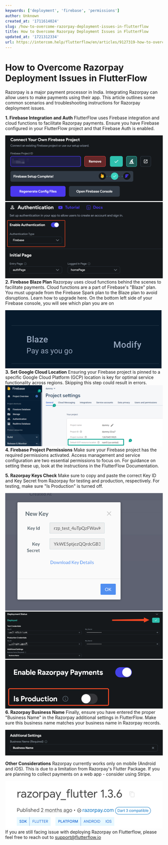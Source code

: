 ```yaml
---
keywords: ['deployment', 'firebase', 'permissions']
author: Unknown
created_at: '1711614024'
slug: /how-to-overcome-razorpay-deployment-issues-in-flutterflow
title: How to Overcome Razorpay Deployment Issues in FlutterFlow
updated_at: '1721312334'
url: https://intercom.help/flutterflow/en/articles/9127319-how-to-overcome-razorpay-deployment-issues-in-flutterflow
---
```

# How to Overcome Razorpay Deployment Issues in FlutterFlow

Razorpay is a major payment processor in India. Integrating Razorpay can allow users to make payments using their app. This article outlines some common scenarios and troubleshooting instructions for Razorpay deployment issues.

**1. Firebase Integration and Auth**
FlutterFlow uses Firebase integration and cloud functions to facilitate Razorpay payments. Ensure you have Firebase configured in your FlutterFlow project and that Firebase Auth is enabled. 

![](../../assets/20250430121119193097.png)
![](../../assets/20250430121119493481.png)
**2. Firebase Blaze Plan**
Razorpay uses cloud functions behind the scenes to facilitate payments. Cloud functions are a part of Firebase's "Blaze" plan. You must upgrade from the Firebase Spark plan to the Blaze plan to avoid disruptions. Learn how to upgrade here. On the bottom left side of your Firebase console, you will see which plan you are on

![](../../assets/20250430121119754142.png)
**3. Set Google Cloud Location**
Ensuring your Firebase project is pinned to a specific Google Cloud Platform (GCP) location is key for optimal service functionality across regions. Skipping this step could result in errors.​
![](../../assets/20250430121120027064.png)
**4. Firebase Project Permissions**
Make sure your Firebase project has the required permissions activated. Access management and service configuration are two essential permissions to focus on. For guidance on setting these up, look at the instructions in the FlutterFlow Documentation.

**5. Razorpay Keys Check**
Make sure to copy and paste the correct Key ID and Key Secret from Razorpay for testing and production, respectively. For testing, make sure "Is Production" is turned off.

![](../../assets/20250430121120324713.png)
![](../../assets/20250430121120614698.png)
![](../../assets/20250430121120833797.png)
**6. Razorpay Business Name**
Finally, ensure you have entered the proper "Business Name" in the Razorpay additional settings in FlutterFlow. Make sure this business name matches your business name in Razorpay records. 

![](../../assets/20250430121121100378.png)

**Other Considerations**
Razorpay currently works only on mobile (Android and iOS). This is due to a limitation from Razorpay's Flutter Package. If you are planning to collect payments on a web app - consider using Stripe.

![](../../assets/20250430121121294657.png)
If you are still facing issue with deploying Razorpay on Flutterflow, please feel free to reach out to support@flutterflow.io

